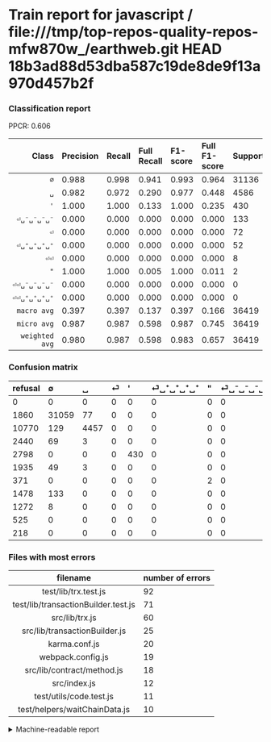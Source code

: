 # Train report for javascript / file:///tmp/top-repos-quality-repos-mfw870w_/earthweb.git HEAD 18b3ad88d53dba587c19de8de9f13a970d457b2f

### Classification report

PPCR: 0.606

| Class | Precision | Recall | Full Recall | F1-score | Full F1-score | Support | Full Support | PPCR |
|------:|:----------|:-------|:------------|:---------|:---------|:--------|:-------------|:-----|
| `∅` | 0.988| 0.998| 0.941| 0.993| 0.964| 31136| 32996| 0.944 |
| `␣` | 0.982| 0.972| 0.290| 0.977| 0.448| 4586| 15356| 0.299 |
| `'` | 1.000| 1.000| 0.133| 1.000| 0.235| 430| 3228| 0.133 |
| `⏎␣⁻␣⁻␣⁻␣⁻` | 0.000| 0.000| 0.000| 0.000| 0.000| 133| 1611| 0.083 |
| `⏎` | 0.000| 0.000| 0.000| 0.000| 0.000| 72| 2512| 0.029 |
| `⏎␣⁺␣⁺␣⁺␣⁺` | 0.000| 0.000| 0.000| 0.000| 0.000| 52| 1987| 0.026 |
| `⏎⏎` | 0.000| 0.000| 0.000| 0.000| 0.000| 8| 1280| 0.006 |
| `"` | 1.000| 1.000| 0.005| 1.000| 0.011| 2| 373| 0.005 |
| `⏎⏎␣⁻␣⁻␣⁻␣⁻` | 0.000| 0.000| 0.000| 0.000| 0.000| 0| 525| 0.000 |
| `⏎⏎␣⁺␣⁺␣⁺␣⁺` | 0.000| 0.000| 0.000| 0.000| 0.000| 0| 218| 0.000 |
| `macro avg` | 0.397| 0.397| 0.137| 0.397| 0.166| 36419| 60086| 0.606 |
| `micro avg` | 0.987| 0.987| 0.598| 0.987| 0.745| 36419| 60086| 0.606 |
| `weighted avg` | 0.980| 0.987| 0.598| 0.983| 0.657| 36419| 60086| 0.606 |

### Confusion matrix

|refusal|  ∅| ␣| ⏎| '| ⏎␣⁺␣⁺␣⁺␣⁺| "| ⏎␣⁻␣⁻␣⁻␣⁻| ⏎⏎| ⏎⏎␣⁻␣⁻␣⁻␣⁻| ⏎⏎␣⁺␣⁺␣⁺␣⁺| 
|:---|:---|:---|:---|:---|:---|:---|:---|:---|:---|:---|
|0 |0 |0 |0 |0 |0 |0 |0 |0 |0 |0 |
|1860 |31059 |77 |0 |0 |0 |0 |0 |0 |0 |0 |
|10770 |129 |4457 |0 |0 |0 |0 |0 |0 |0 |0 |
|2440 |69 |3 |0 |0 |0 |0 |0 |0 |0 |0 |
|2798 |0 |0 |0 |430 |0 |0 |0 |0 |0 |0 |
|1935 |49 |3 |0 |0 |0 |0 |0 |0 |0 |0 |
|371 |0 |0 |0 |0 |0 |2 |0 |0 |0 |0 |
|1478 |133 |0 |0 |0 |0 |0 |0 |0 |0 |0 |
|1272 |8 |0 |0 |0 |0 |0 |0 |0 |0 |0 |
|525 |0 |0 |0 |0 |0 |0 |0 |0 |0 |0 |
|218 |0 |0 |0 |0 |0 |0 |0 |0 |0 |0 |

### Files with most errors

| filename | number of errors|
|:----:|:-----|
| test/lib/trx.test.js | 92 |
| test/lib/transactionBuilder.test.js | 71 |
| src/lib/trx.js | 60 |
| src/lib/transactionBuilder.js | 25 |
| karma.conf.js | 20 |
| webpack.config.js | 19 |
| src/lib/contract/method.js | 18 |
| src/index.js | 12 |
| test/utils/code.test.js | 11 |
| test/helpers/waitChainData.js | 10 |

<details>
    <summary>Machine-readable report</summary>
```json
{
  "cl_report": {"\"": {"f1-score": 1.0, "precision": 1.0, "recall": 1.0, "support": 2}, "\u0027": {"f1-score": 1.0, "precision": 1.0, "recall": 1.0, "support": 430}, "macro avg": {"f1-score": 0.3969339536293698, "precision": 0.39693798418120185, "recall": 0.3969397889886957, "support": 36419}, "micro avg": {"f1-score": 0.9870671902029161, "precision": 0.9870671902029161, "recall": 0.9870671902029161, "support": 36419}, "weighted avg": {"f1-score": 0.9834460333352545, "precision": 0.9798730392710969, "recall": 0.9870671902029161, "support": 36419}, "\u2205": {"f1-score": 0.9925698672163367, "precision": 0.98766178013801, "recall": 0.9975269784172662, "support": 31136}, "\u23ce": {"f1-score": 0.0, "precision": 0.0, "recall": 0.0, "support": 72}, "\u23ce\u23ce": {"f1-score": 0.0, "precision": 0.0, "recall": 0.0, "support": 8}, "\u23ce\u23ce\u2423\u207a\u2423\u207a\u2423\u207a\u2423\u207a": {"f1-score": 0.0, "precision": 0.0, "recall": 0.0, "support": 0}, "\u23ce\u23ce\u2423\u207b\u2423\u207b\u2423\u207b\u2423\u207b": {"f1-score": 0.0, "precision": 0.0, "recall": 0.0, "support": 0}, "\u23ce\u2423\u207a\u2423\u207a\u2423\u207a\u2423\u207a": {"f1-score": 0.0, "precision": 0.0, "recall": 0.0, "support": 52}, "\u23ce\u2423\u207b\u2423\u207b\u2423\u207b\u2423\u207b": {"f1-score": 0.0, "precision": 0.0, "recall": 0.0, "support": 133}, "\u2423": {"f1-score": 0.9767696690773614, "precision": 0.9817180616740088, "recall": 0.9718709114696904, "support": 4586}},
  "cl_report_full": {"\"": {"f1-score": 0.010666666666666666, "precision": 1.0, "recall": 0.005361930294906166, "support": 373}, "\u0027": {"f1-score": 0.235101148168398, "precision": 1.0, "recall": 0.1332094175960347, "support": 3228}, "macro avg": {"f1-score": 0.1657719174699058, "precision": 0.39693798418120185, "recall": 0.13701121179783649, "support": 60086}, "micro avg": {"f1-score": 0.7449976685145847, "precision": 0.9870671902029161, "recall": 0.5982758046799588, "support": 60086}, "weighted avg": {"f1-score": 0.6565320934940785, "precision": 0.8531962628981768, "recall": 0.5982758046799588, "support": 60086}, "\u2205": {"f1-score": 0.9639216051394256, "precision": 0.98766178013801, "recall": 0.941295914656322, "support": 32996}, "\u23ce": {"f1-score": 0.0, "precision": 0.0, "recall": 0.0, "support": 2512}, "\u23ce\u23ce": {"f1-score": 0.0, "precision": 0.0, "recall": 0.0, "support": 1280}, "\u23ce\u23ce\u2423\u207a\u2423\u207a\u2423\u207a\u2423\u207a": {"f1-score": 0.0, "precision": 0.0, "recall": 0.0, "support": 218}, "\u23ce\u23ce\u2423\u207b\u2423\u207b\u2423\u207b\u2423\u207b": {"f1-score": 0.0, "precision": 0.0, "recall": 0.0, "support": 525}, "\u23ce\u2423\u207a\u2423\u207a\u2423\u207a\u2423\u207a": {"f1-score": 0.0, "precision": 0.0, "recall": 0.0, "support": 1987}, "\u23ce\u2423\u207b\u2423\u207b\u2423\u207b\u2423\u207b": {"f1-score": 0.0, "precision": 0.0, "recall": 0.0, "support": 1611}, "\u2423": {"f1-score": 0.44802975472456774, "precision": 0.9817180616740088, "recall": 0.29024485543110184, "support": 15356}},
  "ppcr": 0.6061145691175981
}
```
</details>

